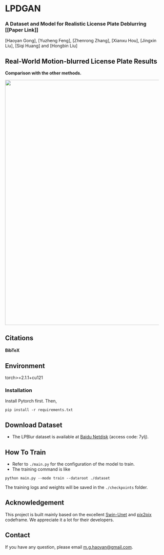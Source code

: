 # LPDGAN


### A Dataset and Model for Realistic License Plate Deblurring [[Paper Link]]
[Haoyan Gong], [Yuzheng Feng], [Zhenrong Zhang], [Xianxu Hou], [Jingxin Liu], [Siqi Huang] and [Hongbin Liu]


## Real-World Motion-blurred License Plate Results

**Comparison with the other methods.**

<img src="https://github.com/haoyGONG/LPDGAN/blob/main/figures/results.jpg" width="800"/>


## Citations
#### BibTeX



## Environment
torch>=2.1.1+cu121

### Installation
Install Pytorch first.
Then,
```
pip install -r requirements.txt
```
 
## Download Dataset
- The LPBlur dataset is available at [Baidu Netdisk](https://pan.baidu.com/s/1RbffG9eCPDYEa-I96wFx-A) (access code: 7ylj).  


## How To Train
- Refer to `./main.py` for the configuration of the model to train.
- The training command is like
```
python main.py --mode train --dataroot ./dataset
```

The training logs and weights will be saved in the `./checkpoints` folder.

## Acknowledgement
This project is built mainly based on the excellent [Swin-Unet](https://github.com/HuCaoFighting/Swin-Unet) and [pix2pix](https://github.com/phillipi/pix2pix) codeframe. We appreciate it a lot for their developers.

## Contact
If you have any question, please email m.g.haoyan@gmail.com.



